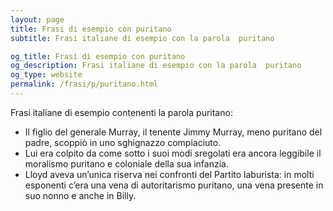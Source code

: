 ```yaml
---
layout: page
title: Frasi di esempio con puritano 
subtitle: Frasi italiane di esempio con la parola  puritano

og_title: Frasi di esempio con puritano 
og_description: Frasi italiane di esempio con la parola  puritano
og_type: website
permalink: /frasi/p/puritano.html
---
```


Frasi italiane di esempio contenenti la parola puritano:


- Il figlio del generale Murray, il tenente Jimmy Murray, meno puritano del padre, scoppiò in uno sghignazzo compiaciuto.
- Lui era colpito da come sotto i suoi modi sregolati era ancora leggibile il moralismo puritano e coloniale della sua infanzia.
- Lloyd aveva un’unica riserva nei confronti del Partito laburista: in molti esponenti c’era una vena di autoritarismo puritano, una vena presente in suo nonno e anche in Billy.
